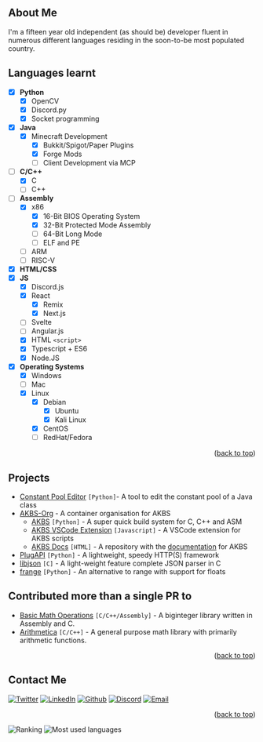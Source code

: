 <p id="readme-top"></p>

## About Me
I'm a fifteen year old independent (as should be) developer fluent in numerous different languages residing in the soon-to-be most populated country.

## Languages learnt
- [x] **Python**
    - [x] OpenCV
    - [x] Discord.py
    - [x] Socket programming
- [x] **Java**
    - [x] Minecraft Development
      - [x] Bukkit/Spigot/Paper Plugins
      - [x] Forge Mods
      - [ ] Client Development via MCP
- [ ] **C/C++**
    - [x] C
    - [ ] C++
- [ ] **Assembly**
    - [x] x86
        - [x] 16-Bit BIOS Operating System
        - [x] 32-Bit Protected Mode Assembly
        - [ ] 64-Bit Long Mode
        - [ ] ELF and PE
    - [ ] ARM
    - [ ] RISC-V
- [x] **HTML/CSS**
- [x] **JS**
    - [x] Discord.js
    - [x] React
      - [x] Remix
      - [x] Next.js
    - [ ] Svelte
    - [ ] Angular.js
    - [x] HTML `<script>`
    - [x] Typescript + ES6
    - [x] Node.JS
- [x] **Operating Systems**
    - [x] Windows
    - [ ] Mac 
    - [x] Linux
        - [x] Debian
            - [x] Ubuntu
            - [x] Kali Linux
        - [x] CentOS
        - [ ] RedHat/Fedora
   
<p align="right">(<a href="#readme-top">back to top</a>)</p>

## Projects
- [Constant Pool Editor](https://github.com/AaravMalani/ConstantPool-Editor) `[Python]`- A tool to edit the constant pool of a Java class
- [AKBS-Org](https://github.com/akbs-org) - A container organisation for AKBS
    - [AKBS](https://github.com/akbs-org/akbs) `[Python]` - A super quick build system for C, C++ and ASM
    - [AKBS VSCode Extension](https://github.com/akbs-org/akbs-vscode) `[Javascript]` - A VSCode extension for AKBS scripts
    - [AKBS Docs](https://github.com/akbs-org/akbs-docs) `[HTML]` - A repository with the [documentation](https://akbs-org.github.io/akbs-docs) for AKBS
- [PlugAPI](https://github.com/AaravMalani/PlugAPI) `[Python]` - A lightweight, speedy HTTP(S) framework
- [libjson](https://github.com/AaravMalani/libjson) `[C]` - A light-weight feature complete JSON parser in C
- [frange](https://github.com/AaravMalani/frange) `[Python]` - An alternative to range with support for floats

## Contributed more than a single PR to
- [Basic Math Operations](https://github.com/avighnac/basic_math_operations) `[C/C++/Assembly]` - A biginteger library written in Assembly and C.
- [Arithmetica](https://github.com/avighnac/arithmetica) `[C/C++]` - A general purpose math library with primarily arithmetic functions.

<p align="right">(<a href="#readme-top">back to top</a>)</p>

## Contact Me
[![Twitter][twitter-shield]][twitter-url]
[![LinkedIn][linkedin-shield]][linkedin-url]
[![Github][github-shield]][github-url]
[![Discord][discord-shield]][discord-url]
[![Email][gmail-shield]][gmail-url]
<p align="right">(<a href="#readme-top">back to top</a>)</p>

![Ranking](https://github-readme-stats.vercel.app/api?username=AaravMalani&theme=blue-green)
![Most used languages](https://github-readme-stats.vercel.app/api/top-langs/?username=AaravMalani&theme=blue-green)

[linkedin-shield]: https://img.shields.io/badge/LinkedIn-335?style=for-the-badge&logo=linkedin
[linkedin-url]: https://linkedin.com/in/aaravm
[github-shield]: https://img.shields.io/badge/Github-333?logo=github&style=for-the-badge
[github-url]: https://github.com/AaravMalani
[twitter-shield]: https://img.shields.io/badge/Twitter-aqua?logo=twitter&style=for-the-badge
[twitter-url]: https://twitter.com/@MalaniAarav
[discord-shield]: https://img.shields.io/badge/Discord-Aarav%20Malani%235945-5865f2?logo=discord&style=for-the-badge&logoColor=white&labelColor=23272A
[discord-url]: https://discord.com/users/1005358029815955456
[gmail-shield]: https://img.shields.io/badge/Email-red?logo=gmail&style=for-the-badge&logoColor=white
[gmail-url]: mailto:aarav.malani@gmail.com
